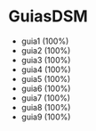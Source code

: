 # GuiasDSM

- guia1 (100%)
- guia2 (100%)
- guia3 (100%)
- guia4 (100%)
- guia5 (100%)
- guia6 (100%)
- guia7 (100%)
- guia8 (100%)
- guia9 (100%)
